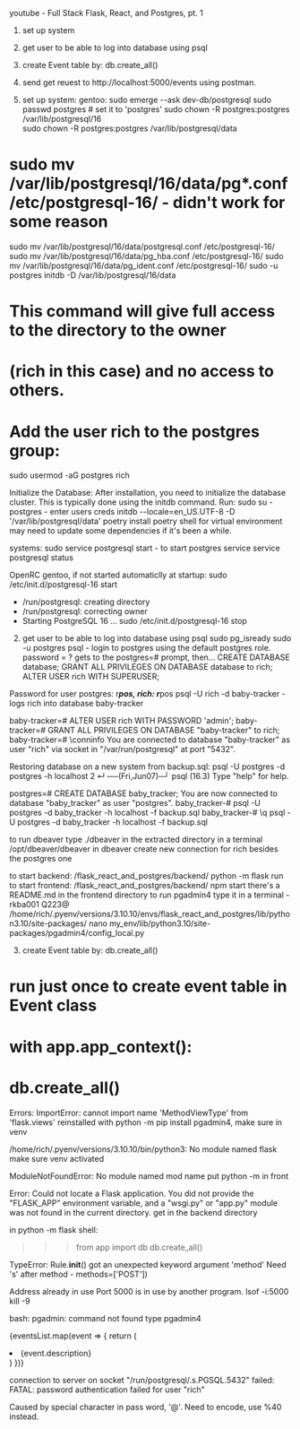 youtube - Full Stack Flask, React, and Postgres, pt. 1

1. set up system
2. get user to be able to log into database using psql
3. create Event table by: db.create_all()
4. send get reuest to http://localhost:5000/events using postman.


1. set up system:
gentoo:
sudo emerge --ask dev-db/postgresql
sudo passwd postgres  # set it to 'postgres'
sudo chown -R postgres:postgres /var/lib/postgresql/16  
sudo chown -R postgres:postgres /var/lib/postgresql/data
# sudo mv /var/lib/postgresql/16/data/pg*.conf /etc/postgresql-16/ - didn't work for some reason
sudo mv /var/lib/postgresql/16/data/postgresql.conf /etc/postgresql-16/
sudo mv /var/lib/postgresql/16/data/pg_hba.conf /etc/postgresql-16/
sudo mv /var/lib/postgresql/16/data/pg_ident.conf /etc/postgresql-16/
sudo -u postgres initdb -D /var/lib/postgresql/16/data     

# This command will give full access to the directory to the owner
# (rich in this case) and no access to others.
# Add the user rich to the postgres group:
sudo usermod -aG postgres rich

Initialize the Database:
After installation, you need to initialize the database cluster. 
This is typically done using the initdb command. Run:
sudo su - postgres - enter users creds
initdb --locale=en_US.UTF-8 -D '/var/lib/postgresql/data'
poetry install
poetry shell for virtual environment
may need to update some dependencies if it's been a while.

systems:
sudo service postgresql start - to start postgres service
service postgresql status

OpenRC gentoo, if not started automaticlly at startup:
sudo /etc/init.d/postgresql-16 start
* /run/postgresql: creating directory
* /run/postgresql: correcting owner
* Starting PostgreSQL 16 ...
sudo /etc/init.d/postgresql-16 stop

2. get user to be able to log into database using psql
sudo pg_isready
sudo -u postgres psql - login to postgres using the default postgres role. password = ?
gets to the postgres=# prompt, then...
CREATE DATABASE database;
GRANT ALL PRIVILEGES ON DATABASE database to rich;
ALTER USER rich WITH SUPERUSER;

Password for user postgres: r***pos, rich: r***pos
psql -U rich -d baby-tracker - logs rich into database baby-tracker

baby-tracker=# ALTER USER rich WITH PASSWORD 'admin';
baby-tracker=# GRANT ALL PRIVILEGES ON DATABASE "baby-tracker" to rich;
baby-tracker=# \conninfo
You are connected to database "baby-tracker" as user "rich" via socket in "/var/run/postgresql" at port "5432".

Restoring database on a new system from backup.sql:
psql -U postgres -d postgres -h localhost                                2 ↵ ──(Fri,Jun07)─┘
psql (16.3)
Type "help" for help.

postgres=# CREATE DATABASE baby_tracker;
You are now connected to database "baby_tracker" as user "postgres".
baby_tracker-# psql -U postgres -d baby_tracker -h localhost -f backup.sql
baby_tracker-# \q
psql -U postgres -d baby_tracker -h localhost -f backup.sql

to run dbeaver type ./dbeaver in the extracted directory in a terminal 
/opt/dbeaver/dbeaver
in dbeaver create new connection for rich besides the postgres one

to start backend: /flask_react_and_postgres/backend/ python -m flask run
to start frontend: /flask_react_and_postgres/backend/ npm start
    there's a README.md in the frontend directory
to run pgadmin4 type it in a terminal - rkba001 Q223@
/home/rich/.pyenv/versions/3.10.10/envs/flask_react_and_postgres/lib/python3.10/site-packages/
nano my_env/lib/python3.10/site-packages/pgadmin4/config_local.py



3. create Event table by: db.create_all()
# run just once to create event table in Event class
# with app.app_context():
#     db.create_all()

Errors:
ImportError: cannot import name 'MethodViewType' from 'flask.views'
reinstalled with  python -m pip install pgadmin4, make sure in venv

/home/rich/.pyenv/versions/3.10.10/bin/python3: No module named flask
make sure venv activated

ModuleNotFoundError: No module named mod name
put python -m in front
    
Error: Could not locate a Flask application. You did not provide the "FLASK_APP" environment variable, and a "wsgi.py" or "app.py" module was not found in the current directory.
get in the backend directory

in python -m flask shell:
>>> from app import db
>>> db.create_all() 

TypeError: Rule.__init__() got an unexpected keyword argument 'method'
Need 's' after method - methods=['POST'])

Address already in use
Port 5000 is in use by another program.
lsof -i:5000
kill -9 <pid>
   
bash: pgadmin: command not found
type pgadmin4

{eventsList.map(event => {
   return (
   <li key={event.id}>{event.description}</li>
   )
})}

connection to server on socket "/run/postgresql/.s.PGSQL.5432" failed:
FATAL:  password authentication failed for user "rich"

Caused by special character in pass word, '@'. Need to encode, use %40 instead.
